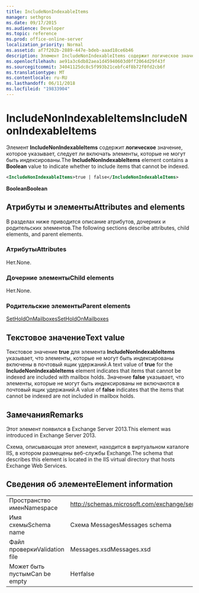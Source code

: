 ```yaml
---
title: IncludeNonIndexableItems
manager: sethgros
ms.date: 09/17/2015
ms.audience: Developer
ms.topic: reference
ms.prod: office-online-server
localization_priority: Normal
ms.assetid: af7f202b-2889-447e-bdeb-aaad18ce6b46
description: Элемент IncludeNonIndexableItems содержит логическое значение, которое указывает, следует ли включать элементы, которые не могут быть индексированы.
ms.openlocfilehash: ae91a3c6db82aea1d45940603d0ff2064d29f43f
ms.sourcegitcommit: 34041125dc8c5f993b21cebfc4f8b72f0fd2cb6f
ms.translationtype: MT
ms.contentlocale: ru-RU
ms.lasthandoff: 06/11/2018
ms.locfileid: "19833904"
---
```

# <a name="includenonindexableitems"></a><span data-ttu-id="a3cd5-103">IncludeNonIndexableItems</span><span class="sxs-lookup"><span data-stu-id="a3cd5-103">IncludeNonIndexableItems</span></span>

<span data-ttu-id="a3cd5-104">Элемент **IncludeNonIndexableItems** содержит **логическое** значение, которое указывает, следует ли включать элементы, которые не могут быть индексированы.</span><span class="sxs-lookup"><span data-stu-id="a3cd5-104">The **IncludeNonIndexableItems** element contains a **Boolean** value to indicate whether to include items that cannot be indexed.</span></span> 
  
```XML
<IncludeNonIndexableItems>true | false</IncludeNonIndexableItems>
```

 <span data-ttu-id="a3cd5-105">**Boolean**</span><span class="sxs-lookup"><span data-stu-id="a3cd5-105">**Boolean**</span></span>
## <a name="attributes-and-elements"></a><span data-ttu-id="a3cd5-106">Атрибуты и элементы</span><span class="sxs-lookup"><span data-stu-id="a3cd5-106">Attributes and elements</span></span>

<span data-ttu-id="a3cd5-107">В разделах ниже приводится описание атрибутов, дочерних и родительских элементов.</span><span class="sxs-lookup"><span data-stu-id="a3cd5-107">The following sections describe attributes, child elements, and parent elements.</span></span>
  
### <a name="attributes"></a><span data-ttu-id="a3cd5-108">Атрибуты</span><span class="sxs-lookup"><span data-stu-id="a3cd5-108">Attributes</span></span>

<span data-ttu-id="a3cd5-109">Нет.</span><span class="sxs-lookup"><span data-stu-id="a3cd5-109">None.</span></span>
  
### <a name="child-elements"></a><span data-ttu-id="a3cd5-110">Дочерние элементы</span><span class="sxs-lookup"><span data-stu-id="a3cd5-110">Child elements</span></span>

<span data-ttu-id="a3cd5-111">Нет.</span><span class="sxs-lookup"><span data-stu-id="a3cd5-111">None.</span></span>
  
### <a name="parent-elements"></a><span data-ttu-id="a3cd5-112">Родительские элементы</span><span class="sxs-lookup"><span data-stu-id="a3cd5-112">Parent elements</span></span>

[<span data-ttu-id="a3cd5-113">SetHoldOnMailboxes</span><span class="sxs-lookup"><span data-stu-id="a3cd5-113">SetHoldOnMailboxes</span></span>](setholdonmailboxes.md)
  
## <a name="text-value"></a><span data-ttu-id="a3cd5-114">Текстовое значение</span><span class="sxs-lookup"><span data-stu-id="a3cd5-114">Text value</span></span>

<span data-ttu-id="a3cd5-115">Текстовое значение **true** для элемента **IncludeNonIndexableItems** указывает, что элементы, которые не могут быть индексированы включены в почтовый ящик удержаний.</span><span class="sxs-lookup"><span data-stu-id="a3cd5-115">A text value of **true** for the **IncludeNonIndexableItems** element indicates that items that cannot be indexed are included with mailbox holds.</span></span> <span data-ttu-id="a3cd5-116">Значение **false** указывает, что элементы, которые не могут быть индексированы не включаются в почтовый ящик удержаний.</span><span class="sxs-lookup"><span data-stu-id="a3cd5-116">A value of **false** indicates that the items that cannot be indexed are not included in mailbox holds.</span></span> 
  
## <a name="remarks"></a><span data-ttu-id="a3cd5-117">Замечания</span><span class="sxs-lookup"><span data-stu-id="a3cd5-117">Remarks</span></span>

<span data-ttu-id="a3cd5-118">Этот элемент появился в Exchange Server 2013.</span><span class="sxs-lookup"><span data-stu-id="a3cd5-118">This element was introduced in Exchange Server 2013.</span></span>
  
<span data-ttu-id="a3cd5-119">Схема, описывающая этот элемент, находится в виртуальном каталоге IIS, в котором размещены веб-службы Exchange.</span><span class="sxs-lookup"><span data-stu-id="a3cd5-119">The schema that describes this element is located in the IIS virtual directory that hosts Exchange Web Services.</span></span>
  
## <a name="element-information"></a><span data-ttu-id="a3cd5-120">Сведения об элементе</span><span class="sxs-lookup"><span data-stu-id="a3cd5-120">Element information</span></span>

|||
|:-----|:-----|
|<span data-ttu-id="a3cd5-121">Пространство имен</span><span class="sxs-lookup"><span data-stu-id="a3cd5-121">Namespace</span></span>  <br/> |http://schemas.microsoft.com/exchange/services/2006/messages  <br/> |
|<span data-ttu-id="a3cd5-122">Имя схемы</span><span class="sxs-lookup"><span data-stu-id="a3cd5-122">Schema name</span></span>  <br/> |<span data-ttu-id="a3cd5-123">Схема Messages</span><span class="sxs-lookup"><span data-stu-id="a3cd5-123">Messages schema</span></span>  <br/> |
|<span data-ttu-id="a3cd5-124">Файл проверки</span><span class="sxs-lookup"><span data-stu-id="a3cd5-124">Validation file</span></span>  <br/> |<span data-ttu-id="a3cd5-125">Messages.xsd</span><span class="sxs-lookup"><span data-stu-id="a3cd5-125">Messages.xsd</span></span>  <br/> |
|<span data-ttu-id="a3cd5-126">Может быть пустым</span><span class="sxs-lookup"><span data-stu-id="a3cd5-126">Can be empty</span></span>  <br/> |<span data-ttu-id="a3cd5-127">Нет</span><span class="sxs-lookup"><span data-stu-id="a3cd5-127">false</span></span>  <br/> |
   

